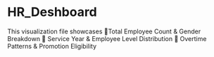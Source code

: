 # HR_Deshboard
This visualization file showcases 🔹Total Employee Count &amp; Gender Breakdown 🔹 Service Year &amp; Employee Level Distribution 🔹 Overtime Patterns &amp; Promotion Eligibility
